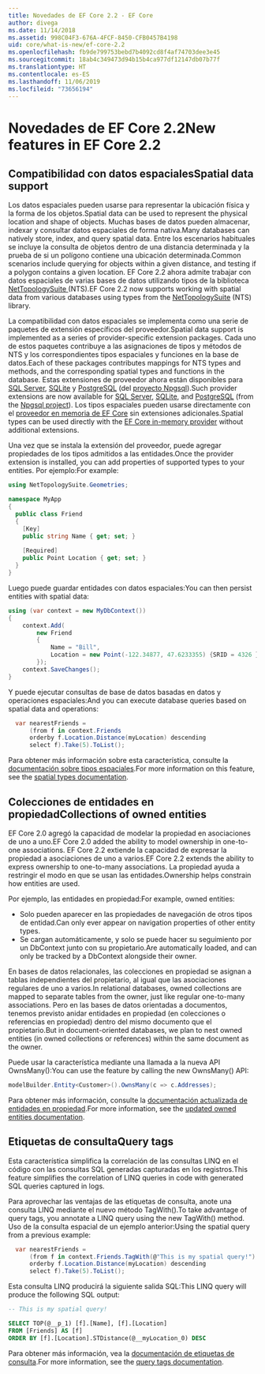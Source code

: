 ```yaml
---
title: Novedades de EF Core 2.2 - EF Core
author: divega
ms.date: 11/14/2018
ms.assetid: 998C04F3-676A-4FCF-8450-CFB0457B4198
uid: core/what-is-new/ef-core-2.2
ms.openlocfilehash: fb9de799753bebd7b4092cd8f4af74703dee3e45
ms.sourcegitcommit: 18ab4c349473d94b15b4ca977df12147db07b77f
ms.translationtype: HT
ms.contentlocale: es-ES
ms.lasthandoff: 11/06/2019
ms.locfileid: "73656194"
---
```

# <a name="new-features-in-ef-core-22"></a><span data-ttu-id="e34d9-102">Novedades de EF Core 2.2</span><span class="sxs-lookup"><span data-stu-id="e34d9-102">New features in EF Core 2.2</span></span>

## <a name="spatial-data-support"></a><span data-ttu-id="e34d9-103">Compatibilidad con datos espaciales</span><span class="sxs-lookup"><span data-stu-id="e34d9-103">Spatial data support</span></span>

<span data-ttu-id="e34d9-104">Los datos espaciales pueden usarse para representar la ubicación física y la forma de los objetos.</span><span class="sxs-lookup"><span data-stu-id="e34d9-104">Spatial data can be used to represent the physical location and shape of objects.</span></span>
<span data-ttu-id="e34d9-105">Muchas bases de datos pueden almacenar, indexar y consultar datos espaciales de forma nativa.</span><span class="sxs-lookup"><span data-stu-id="e34d9-105">Many databases can natively store, index, and query spatial data.</span></span>
<span data-ttu-id="e34d9-106">Entre los escenarios habituales se incluye la consulta de objetos dentro de una distancia determinada y la prueba de si un polígono contiene una ubicación determinada.</span><span class="sxs-lookup"><span data-stu-id="e34d9-106">Common scenarios include querying for objects within a given distance, and testing if a polygon contains a given location.</span></span>
<span data-ttu-id="e34d9-107">EF Core 2.2 ahora admite trabajar con datos espaciales de varias bases de datos utilizando tipos de la biblioteca [ NetTopologySuite ](https://github.com/NetTopologySuite/NetTopologySuite) (NTS).</span><span class="sxs-lookup"><span data-stu-id="e34d9-107">EF Core 2.2 now supports working with spatial data from various databases using types from the [NetTopologySuite](https://github.com/NetTopologySuite/NetTopologySuite) (NTS) library.</span></span>

<span data-ttu-id="e34d9-108">La compatibilidad con datos espaciales se implementa como una serie de paquetes de extensión específicos del proveedor.</span><span class="sxs-lookup"><span data-stu-id="e34d9-108">Spatial data support is implemented as a series of provider-specific extension packages.</span></span>
<span data-ttu-id="e34d9-109">Cada uno de estos paquetes contribuye a las asignaciones de tipos y métodos de NTS y los correspondientes tipos espaciales y funciones en la base de datos.</span><span class="sxs-lookup"><span data-stu-id="e34d9-109">Each of these packages contributes mappings for NTS types and methods, and the corresponding spatial types and functions in the database.</span></span>
<span data-ttu-id="e34d9-110">Estas extensiones de proveedor ahora están disponibles para [SQL Server](https://www.nuget.org/packages/Microsoft.EntityFrameworkCore.SqlServer.NetTopologySuite/), [SQLite](https://www.nuget.org/packages/Microsoft.EntityFrameworkCore.Sqlite.NetTopologySuite/) y [PostgreSQL](https://www.nuget.org/packages/Npgsql.EntityFrameworkCore.PostgreSQL.NetTopologySuite/) (del [proyecto Npgsql](https://www.npgsql.org/)).</span><span class="sxs-lookup"><span data-stu-id="e34d9-110">Such provider extensions are now available for [SQL Server](https://www.nuget.org/packages/Microsoft.EntityFrameworkCore.SqlServer.NetTopologySuite/), [SQLite](https://www.nuget.org/packages/Microsoft.EntityFrameworkCore.Sqlite.NetTopologySuite/), and [PostgreSQL](https://www.nuget.org/packages/Npgsql.EntityFrameworkCore.PostgreSQL.NetTopologySuite/) (from the [Npgsql project](https://www.npgsql.org/)).</span></span>
<span data-ttu-id="e34d9-111">Los tipos espaciales pueden usarse directamente con el [proveedor en memoria de EF Core](xref:core/providers/in-memory/index) sin extensiones adicionales.</span><span class="sxs-lookup"><span data-stu-id="e34d9-111">Spatial types can be used directly with the [EF Core in-memory provider](xref:core/providers/in-memory/index) without additional extensions.</span></span>

<span data-ttu-id="e34d9-112">Una vez que se instala la extensión del proveedor, puede agregar propiedades de los tipos admitidos a las entidades.</span><span class="sxs-lookup"><span data-stu-id="e34d9-112">Once the provider extension is installed, you can add properties of supported types to your entities.</span></span> <span data-ttu-id="e34d9-113">Por ejemplo:</span><span class="sxs-lookup"><span data-stu-id="e34d9-113">For example:</span></span>

``` csharp
using NetTopologySuite.Geometries;

namespace MyApp
{
  public class Friend
  {
    [Key]
    public string Name { get; set; }
  
    [Required]
    public Point Location { get; set; }
  }
}
```

<span data-ttu-id="e34d9-114">Luego puede guardar entidades con datos espaciales:</span><span class="sxs-lookup"><span data-stu-id="e34d9-114">You can then persist entities with spatial data:</span></span>

``` csharp
using (var context = new MyDbContext())
{
    context.Add(
        new Friend
        {
            Name = "Bill",
            Location = new Point(-122.34877, 47.6233355) {SRID = 4326 }
        });
    context.SaveChanges();
}
```

<span data-ttu-id="e34d9-115">Y puede ejecutar consultas de base de datos basadas en datos y operaciones espaciales:</span><span class="sxs-lookup"><span data-stu-id="e34d9-115">And you can execute database queries based on spatial data and operations:</span></span>

``` csharp
  var nearestFriends =
      (from f in context.Friends
      orderby f.Location.Distance(myLocation) descending
      select f).Take(5).ToList();
```

<span data-ttu-id="e34d9-116">Para obtener más información sobre esta característica, consulte la [documentación sobre tipos espaciales](xref:core/modeling/spatial).</span><span class="sxs-lookup"><span data-stu-id="e34d9-116">For more information on this feature, see the [spatial types documentation](xref:core/modeling/spatial).</span></span>

## <a name="collections-of-owned-entities"></a><span data-ttu-id="e34d9-117">Colecciones de entidades en propiedad</span><span class="sxs-lookup"><span data-stu-id="e34d9-117">Collections of owned entities</span></span>

<span data-ttu-id="e34d9-118">EF Core 2.0 agregó la capacidad de modelar la propiedad en asociaciones de uno a uno.</span><span class="sxs-lookup"><span data-stu-id="e34d9-118">EF Core 2.0 added the ability to model ownership in one-to-one associations.</span></span>
<span data-ttu-id="e34d9-119">EF Core 2.2 extiende la capacidad de expresar la propiedad a asociaciones de uno a varios.</span><span class="sxs-lookup"><span data-stu-id="e34d9-119">EF Core 2.2 extends the ability to express ownership to one-to-many associations.</span></span>
<span data-ttu-id="e34d9-120">La propiedad ayuda a restringir el modo en que se usan las entidades.</span><span class="sxs-lookup"><span data-stu-id="e34d9-120">Ownership helps constrain how entities are used.</span></span>

<span data-ttu-id="e34d9-121">Por ejemplo, las entidades en propiedad:</span><span class="sxs-lookup"><span data-stu-id="e34d9-121">For example, owned entities:</span></span>

- <span data-ttu-id="e34d9-122">Solo pueden aparecer en las propiedades de navegación de otros tipos de entidad.</span><span class="sxs-lookup"><span data-stu-id="e34d9-122">Can only ever appear on navigation properties of other entity types.</span></span>
- <span data-ttu-id="e34d9-123">Se cargan automáticamente, y solo se puede hacer su seguimiento por un DbContext junto con su propietario.</span><span class="sxs-lookup"><span data-stu-id="e34d9-123">Are automatically loaded, and can only be tracked by a DbContext alongside their owner.</span></span>

<span data-ttu-id="e34d9-124">En bases de datos relacionales, las colecciones en propiedad se asignan a tablas independientes del propietario, al igual que las asociaciones regulares de uno a varios.</span><span class="sxs-lookup"><span data-stu-id="e34d9-124">In relational databases, owned collections are mapped to separate tables from the owner, just like regular one-to-many associations.</span></span>
<span data-ttu-id="e34d9-125">Pero en las bases de datos orientadas a documentos, tenemos previsto anidar entidades en propiedad (en colecciones o referencias en propiedad) dentro del mismo documento que el propietario.</span><span class="sxs-lookup"><span data-stu-id="e34d9-125">But in document-oriented databases, we plan to nest owned entities (in owned collections or references) within the same document as the owner.</span></span>

<span data-ttu-id="e34d9-126">Puede usar la característica mediante una llamada a la nueva API OwnsMany():</span><span class="sxs-lookup"><span data-stu-id="e34d9-126">You can use the feature by calling the new OwnsMany() API:</span></span>

``` csharp
modelBuilder.Entity<Customer>().OwnsMany(c => c.Addresses);
```

<span data-ttu-id="e34d9-127">Para obtener más información, consulte la [documentación actualizada de entidades en propiedad](xref:core/modeling/owned-entities#collections-of-owned-types).</span><span class="sxs-lookup"><span data-stu-id="e34d9-127">For more information, see the [updated owned entities documentation](xref:core/modeling/owned-entities#collections-of-owned-types).</span></span>

## <a name="query-tags"></a><span data-ttu-id="e34d9-128">Etiquetas de consulta</span><span class="sxs-lookup"><span data-stu-id="e34d9-128">Query tags</span></span>

<span data-ttu-id="e34d9-129">Esta característica simplifica la correlación de las consultas LINQ en el código con las consultas SQL generadas capturadas en los registros.</span><span class="sxs-lookup"><span data-stu-id="e34d9-129">This feature simplifies the correlation of LINQ queries in code with generated SQL queries captured in logs.</span></span>

<span data-ttu-id="e34d9-130">Para aprovechar las ventajas de las etiquetas de consulta, anote una consulta LINQ mediante el nuevo método TagWith().</span><span class="sxs-lookup"><span data-stu-id="e34d9-130">To take advantage of query tags, you annotate a LINQ query using the new TagWith() method.</span></span>
<span data-ttu-id="e34d9-131">Uso de la consulta espacial de un ejemplo anterior:</span><span class="sxs-lookup"><span data-stu-id="e34d9-131">Using the spatial query from a previous example:</span></span>

``` csharp
  var nearestFriends =
      (from f in context.Friends.TagWith(@"This is my spatial query!")
      orderby f.Location.Distance(myLocation) descending
      select f).Take(5).ToList();
```

<span data-ttu-id="e34d9-132">Esta consulta LINQ producirá la siguiente salida SQL:</span><span class="sxs-lookup"><span data-stu-id="e34d9-132">This LINQ query will produce the following SQL output:</span></span>

``` sql
-- This is my spatial query!

SELECT TOP(@__p_1) [f].[Name], [f].[Location]
FROM [Friends] AS [f]
ORDER BY [f].[Location].STDistance(@__myLocation_0) DESC
```

<span data-ttu-id="e34d9-133">Para obtener más información, vea la [documentación de etiquetas de consulta](xref:core/querying/tags).</span><span class="sxs-lookup"><span data-stu-id="e34d9-133">For more information, see the [query tags documentation](xref:core/querying/tags).</span></span>
